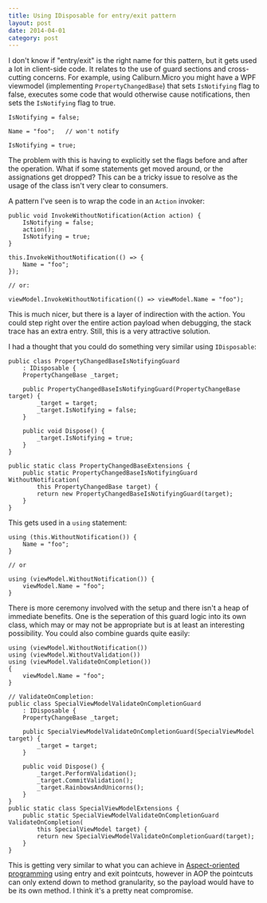 ```yaml
---
title: Using IDisposable for entry/exit pattern
layout: post
date: 2014-04-01
category: post
---
```


I don't know if "entry/exit" is the right name for this pattern, but it gets used a lot in client-side code. It relates to the use of guard sections and cross-cutting concerns. For example, using Caliburn.Micro you might have a WPF viewmodel (implementing `PropertyChangedBase`) that sets  `IsNotifying` flag to false, executes some code that would otherwise cause notifications, then sets the `IsNotifying` flag to true.

	IsNotifying = false;

	Name = "foo";	// won't notify

	IsNotifying = true;

The problem with this is having to explicitly set the flags before and after the operation. What if some statements get moved around, or the assignations get dropped? This can be a tricky issue to resolve as the usage of the class isn't very clear to consumers.

A pattern I've seen is to wrap the code in an `Action` invoker:

	public void InvokeWithoutNotification(Action action) {
		IsNotifying = false;
		action();
		IsNotifying = true;
	}

	this.InvokeWithoutNotification(() => {
		Name = "foo";
	});

	// or:

	viewModel.InvokeWithoutNotification(() => viewModel.Name = "foo");	


This is much nicer, but there is a layer of indirection with the action. You could step right over the entire action payload when debugging, the stack trace has an extra entry. Still, this is a very attractive solution.

I had a thought that you could do something very similar using `IDisposable`:

	public class PropertyChangedBaseIsNotifyingGuard
		: IDisposable {
		PropertyChangeBase _target;

		public PropertyChangedBaseIsNotifyingGuard(PropertyChangeBase target) {
			_target = target;
			_target.IsNotifying = false;
		}

		public void Dispose() {
			_target.IsNotifying = true;
		}
	}

	public static class PropertyChangedBaseExtensions {
		public static PropertyChangedBaseIsNotifyingGuard WithoutNotification(
			this PropertyChangedBase target) {
			return new PropertyChangedBaseIsNotifyingGuard(target);
		}
	}

This gets used in a `using` statement:

	using (this.WithoutNotification()) {
		Name = "foo";
	}

	// or

	using (viewModel.WithoutNotification()) {
		viewModel.Name = "foo";
	}

There is more ceremony involved with the setup and there isn't a heap of immediate benefits. One is the seperation of this guard logic into its own class, which may or may not be appropriate but is at least an interesting possibility. You could also combine guards quite easily:

	using (viewModel.WithoutNotification())
	using (viewModel.WithoutValidation())
	using (viewModel.ValidateOnCompletion())
	{
		viewModel.Name = "foo";
	}

	// ValidateOnCompletion:
	public class SpecialViewModelValidateOnCompletionGuard
		: IDisposable {
		PropertyChangeBase _target;

		public SpecialViewModelValidateOnCompletionGuard(SpecialViewModel target) {
			_target = target;
		}

		public void Dispose() {
			_target.PerformValidation();
			_target.CommitValidation();
			_target.RainbowsAndUnicorns();
		}
	}
	public static class SpecialViewModelExtensions {
		public static SpecialViewModelValidateOnCompletionGuard ValidateOnCompletion(
			this SpecialViewModel target) {
			return new SpecialViewModelValidateOnCompletionGuard(target);
		}
	}

This is getting very similar to what you can achieve in [Aspect-oriented programming](http://en.wikipedia.org/wiki/Aspect-oriented_programming) using entry and exit pointcuts, however in AOP the pointcuts can only extend down to method granularity, so the payload would have to be its own method. I think it's a pretty neat compromise.
